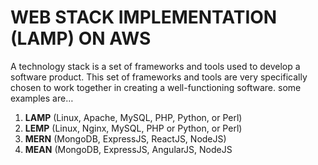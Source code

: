 # WEB STACK IMPLEMENTATION (LAMP) ON AWS
A technology stack is a set of frameworks and tools used to develop a software product. This set of frameworks and tools are very specifically chosen to work together in creating a well-functioning software. some examples are…

1. **LAMP** (Linux, Apache, MySQL, PHP, Python, or Perl)
2. **LEMP** (Linux, Nginx, MySQL, PHP or Python, or Perl)
3. **MERN** (MongoDB, ExpressJS, ReactJS, NodeJS)
4. **MEAN** (MongoDB, ExpressJS, AngularJS, NodeJS
